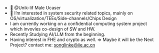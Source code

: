 - 👋 @Unik-lif Male Ucaser
- 👀 I’m interested in system security related topics, mainly on OS/virtualization/TEEs/Side-channels/Chips Design
- I am currently working on a confidential computing system project which invovles co-design of SW and HW.
- Recently Studying AI/LLM from the beginning.
- Having interest in FHE and crypto as well. => Maybe it will be the Next Project?
contact me: songlinke@iie.ac.cn
<!---
Unik-lif/Unik-lif is a ✨ special ✨ repository because its `README.md` (this file) appears on your GitHub profile.
You can click the Preview link to take a look at your changes.
--->
